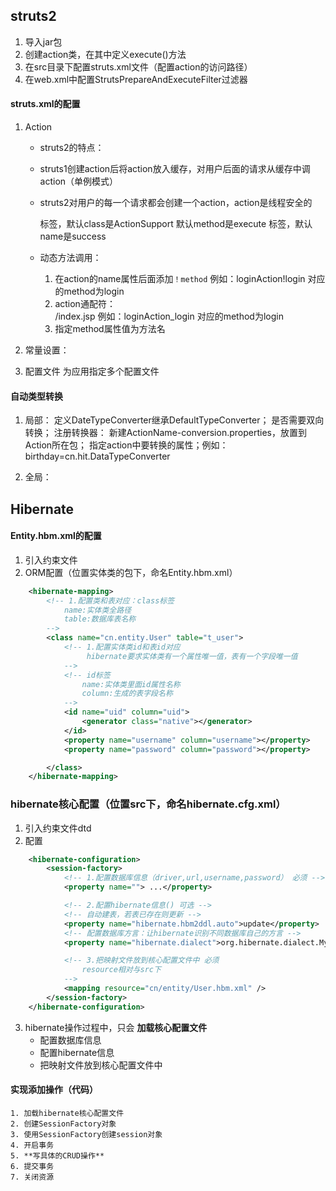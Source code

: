 ## struts2
1. 导入jar包
2. 创建action类，在其中定义execute()方法
3. 在src目录下配置struts.xml文件（配置action的访问路径）
4. 在web.xml中配置StrutsPrepareAndExecuteFilter过滤器

#### struts.xml的配置

1. Action 
    + struts2的特点：
    + struts1创建action后将action放入缓存，对用户后面的请求从缓存中调action（单例模式）
    + struts2对用户的每一个请求都会创建一个action，action是线程安全的

        <action>标签，默认class是ActionSupport
                    默认method是execute
        <result>标签，默认name是success
    + 动态方法调用：
        1. 在action的name属性后面添加`！method`
            例如：loginAction!login 对应的method为login
        2. action通配符：
            <action name="loginAction_*" class="cn.hit.action.LoginAction" method="{1}">            
                <result name="login">/index.jsp</result>
            </action>
            例如：loginAction_login 对应的method为login
        3. 指定method属性值为方法名

2. 常量设置：
    <constant name="struts.action.extention" value="do" />
    <constant name="struts.i18n.encoding" value="UTF-8" />
    <constant name="struts.configuration.xml.reload" value="true" />  
    <constant name="struts.objectFactory" value="spring" /> 
    <constant name="struts.multipart.maxSize" value="1000000000000" />
    <constant name="struts.enable.DynamicMethodInvocation" value="false" /> 



3. 配置文件 为应用指定多个配置文件
    <struts>
        <include file="xxx.xml" />
        <include file="yyy.xml" />
    </struts>

#### 自动类型转换
1. 局部：
    定义DateTypeConverter继承DefaultTypeConverter；
    是否需要双向转换；
    注册转换器：
        新建ActionName-conversion.properties，放置到Action所在包；
        指定action中要转换的属性；例如：birthday=cn.hit.DataTypeConverter

2. 全局：


## Hibernate

#### Entity.hbm.xml的配置

1. 引入约束文件
    <!DOCTYPE hibernate-mapping PUBLIC
    "-//Hibernate/Hibernate Mapping DTD 3.0//EN"
    "http://www.hibernate.org/dtd/hibernate-mapping-3.0.dtd">
2. ORM配置（位置实体类的包下，命名Entity.hbm.xml）
```xml
    <hibernate-mapping>
        <!-- 1.配置类和表对应：class标签
            name:实体类全路径
            table:数据库表名称
        -->
        <class name="cn.entity.User" table="t_user">
            <!-- 1.配置实体类id和表id对应
                 hibernate要求实体类有一个属性唯一值，表有一个字段唯一值
            -->
            <!-- id标签
                name:实体类里面id属性名称
                column:生成的表字段名称
            -->
            <id name="uid" column="uid">
                <generator class="native"></generator>
            </id>
            <property name="username" column="username"></property>
            <property name="password" column="password"></property>

        </class>
    </hibernate-mapping> 
```

### hibernate核心配置（位置src下，命名hibernate.cfg.xml）
1. 引入约束文件dtd
    <!DOCTYPE hibernate-configuration PUBLIC
        "-//Hibernate/Hibernate Configuration DTD 3.0//EN"
        "http://www.hibernate.org/dtd/hibernate-configuration-3.0.dtd">
2. 配置
```xml
    <hibernate-configuration>
        <session-factory>
            <!-- 1.配置数据库信息（driver,url,username,password） 必须 -->
            <property name=""> ...</property>

            <!-- 2.配置hibernate信息() 可选 -->
            <!-- 自动建表，若表已存在则更新 -->
            <property name="hibernate.hbm2ddl.auto">update</property>
            <!-- 配置数据库方言：让hibernate识别不同数据库自己的方言 -->
            <property name="hibernate.dialect">org.hibernate.dialect.MySQLDialect</property>

            <!-- 3.把映射文件放到核心配置文件中 必须 
                resource相对与src下
            -->
            <mapping resource="cn/entity/User.hbm.xml" />
        </session-factory>
    </hibernate-configuration>
```
3. hibernate操作过程中，只会 **加载核心配置文件**
    + 配置数据库信息
    + 配置hibernate信息
    + 把映射文件放到核心配置文件中
    
#### 实现添加操作（代码）

    1. 加载hibernate核心配置文件
    2. 创建SessionFactory对象
    3. 使用SessionFactory创建session对象
    4. 开启事务
    5. **写具体的CRUD操作**
    6. 提交事务
    7. 关闭资源